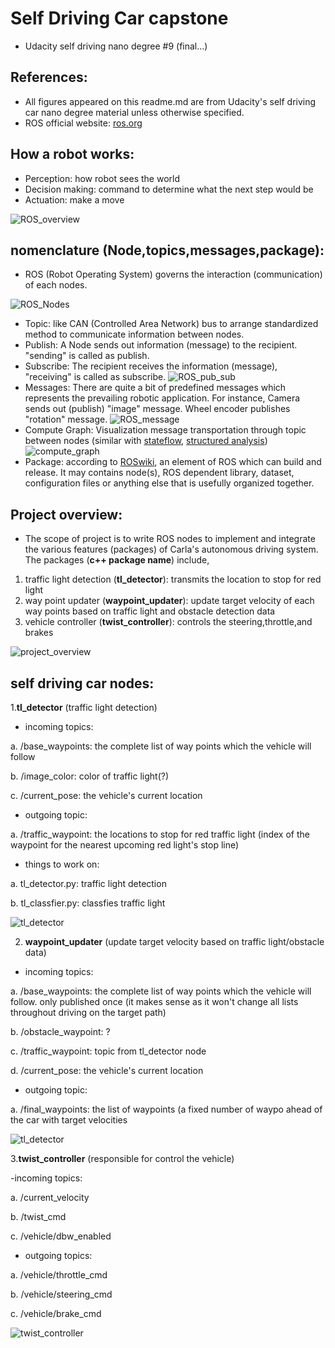 # Self Driving Car capstone
- Udacity self driving nano degree #9 (final...)

## References:
- All figures appeared on this readme.md are from Udacity's self driving car nano degree material unless otherwise specified. 
- ROS official website: [ros.org](https://www.ros.org/)

## How a robot works: 
- Perception: how robot sees the world
- Decision making: command to determine what the next step would be
- Actuation: make a move 

![ROS_overview](/selfdriving_final_figure/ros.png)

## nomenclature (Node,topics,messages,package):
- ROS (Robot Operating System) governs the interaction (communication) of each nodes. 

![ROS_Nodes](/selfdriving_final_figure/nodes.png)

- Topic: 
like CAN (Controlled Area Network) bus to arrange standardized method to communicate information between nodes. 
- Publish: 
A Node sends out information (message) to the recipient. "sending" is called as publish. 
- Subscribe: 
The recipient receives the information (message), "receiving" is called as subscribe. 
![ROS_pub_sub](/selfdriving_final_figure/pub_sub_architecture.png)
- Messages: 
There are quite a bit of predefined messages which represents the prevailing robotic application. For instance, Camera sends out (publish) "image" message. Wheel encoder publishes "rotation" message. 
![ROS_message](/selfdriving_final_figure/ROS_message.png)
- Compute Graph: 
Visualization message transportation through topic between nodes (similar with [stateflow](https://www.mathworks.com/products/stateflow.html), [structured analysis](https://en.wikipedia.org/wiki/Structured_analysis))
![compute_graph](/selfdriving_final_figure/compute_graph.png)
- Package: according to [ROSwiki](http://wiki.ros.org/ROS/Concepts), an element of ROS which can build and release. It may contains node(s), ROS dependent library, dataset, configuration files or anything else that is usefully organized together. 

## Project overview:

- The scope of project is to write ROS nodes to implement and integrate the various features (packages) of Carla's autonomous driving system. The packages (**c++ package name**) include, 

1. traffic light detection (**tl_detector**): transmits the location to stop for red light
2. way point updater (**waypoint_updater**): update target velocity of each way points based on traffic light and obstacle detection data
3. vehicle controller (**twist_controller**): controls the steering,throttle,and brakes

![project_overview](/selfdriving_final_figure/project_overview.png)

## self driving car nodes:

1.**tl_detector** (traffic light detection)

- incoming topics:  

a. /base_waypoints: the complete list of way points which the vehicle will follow      

b. /image_color: color of traffic light(?)    

c.  /current_pose: the vehicle's current location   

- outgoing topic:    

a.  /traffic_waypoint: the locations to stop for red traffic light (index of the waypoint for the nearest upcoming red light's stop line)     
- things to work on:    

a. tl_detector.py: traffic light detection       

b. tl_classfier.py: classfies traffic light      

![tl_detector](/selfdriving_final_figure/tl-detector-ros-graph.png)

2. **waypoint_updater** (update target velocity based on traffic light/obstacle data)

- incoming topics:  

a.  /base_waypoints: the complete list of way points which the vehicle will follow. only published once (it makes sense as it won't change all lists throughout driving on the target path) 

b.  /obstacle_waypoint: ?    

c.  /traffic_waypoint: topic from tl_detector node    

d.  /current_pose: the vehicle's current location     

- outgoing topic:    

a.  /final_waypoints: the list of waypoints (a fixed number of waypo ahead of the car with target velocities  

![tl_detector](/selfdriving_final_figure/waypoint-updater-ros-graph.png)

3.**twist_controller** (responsible for control the vehicle)    

-incoming topics:      

a.  /current_velocity      

b.  /twist_cmd      

c.  /vehicle/dbw_enabled      

- outgoing topics:      

a.  /vehicle/throttle_cmd    

b.  /vehicle/steering_cmd    

c.  /vehicle/brake_cmd    

![twist_controller](/selfdriving_final_figure/dbw-node-ros-graph.png)
